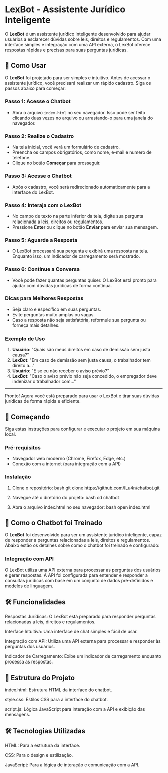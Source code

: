# LexBot - Assistente Jurídico Inteligente

O **LexBot** é um assistente jurídico inteligente desenvolvido para ajudar usuários a esclarecer dúvidas sobre leis, direitos e regulamentos. Com uma interface simples e integração com uma API externa, o LexBot oferece respostas rápidas e precisas para suas perguntas jurídicas.

## 🚀 Como Usar

O **LexBot** foi projetado para ser simples e intuitivo. Antes de acessar o assistente jurídico, você precisará realizar um rápido cadastro. Siga os passos abaixo para começar:

### **Passo 1: Acesse o Chatbot**
- Abra o arquivo `index.html` no seu navegador. Isso pode ser feito clicando duas vezes no arquivo ou arrastando-o para uma janela do navegador.

### **Passo 2: Realize o Cadastro**
- Na tela inicial, você verá um formulário de cadastro.
- Preencha os campos obrigatórios, como nome, e-mail e numero de telefone.
- Clique no botão **Começar** para prosseguir.

### **Passo 3: Acesse o Chatbot**
- Após o cadastro, você será redirecionado automaticamente para a interface do LexBot.

### **Passo 4: Interaja com o LexBot**
- No campo de texto na parte inferior da tela, digite sua pergunta relacionada a leis, direitos ou regulamentos.
- Pressione **Enter** ou clique no botão **Enviar** para enviar sua mensagem.

### **Passo 5: Aguarde a Resposta**
- O LexBot processará sua pergunta e exibirá uma resposta na tela. Enquanto isso, um indicador de carregamento será mostrado.

### **Passo 6: Continue a Conversa**
- Você pode fazer quantas perguntas quiser. O LexBot está pronto para ajudar com dúvidas jurídicas de forma contínua.

### **Dicas para Melhores Respostas**
- Seja claro e específico em suas perguntas.
- Evite perguntas muito amplas ou vagas.
- Caso a resposta não seja satisfatória, reformule sua pergunta ou forneça mais detalhes.

### **Exemplo de Uso**
1. **Usuário**: "Quais são meus direitos em caso de demissão sem justa causa?"
2. **LexBot**: "Em caso de demissão sem justa causa, o trabalhador tem direito a..."
3. **Usuário**: "E se eu não receber o aviso prévio?"
4. **LexBot**: "Caso o aviso prévio não seja concedido, o empregador deve indenizar o trabalhador com..."

---

Pronto! Agora você está preparado para usar o LexBot e tirar suas dúvidas jurídicas de forma rápida e eficiente.

## 👏 Começando

Siga estas instruções para configurar e executar o projeto em sua máquina local.

### Pré-requisitos

- Navegador web moderno (Chrome, Firefox, Edge, etc.)
- Conexão com a internet (para integração com a API)

### Instalação

1. Clone o repositório:
   bash
   git clone https://github.com/ILu4n/chatbot.git

2. Navegue até o diretório do projeto:
    bash
    cd chatbot

3. Abra o arquivo index.html no seu navegador:
    bash
    open index.html

## 🧠 Como o Chatbot foi Treinado

O **LexBot** foi desenvolvido para ser um assistente jurídico inteligente, capaz de responder a perguntas relacionadas a leis, direitos e regulamentos. Abaixo estão os detalhes sobre como o chatbot foi treinado e configurado:

### **Integração com API**
O LexBot utiliza uma API externa para processar as perguntas dos usuários e gerar respostas. A API foi configurada para entender e responder a consultas jurídicas com base em um conjunto de dados pré-definidos e modelos de linguagem.

## 🛠️ Funcionalidades
Respostas Jurídicas: O LexBot está preparado para responder perguntas relacionadas a leis, direitos e regulamentos.

Interface Intuitiva: Uma interface de chat simples e fácil de usar.

Integração com API: Utiliza uma API externa para processar e responder às perguntas dos usuários.

Indicador de Carregamento: Exibe um indicador de carregamento enquanto processa as respostas.

## 🧩 Estrutura do Projeto
index.html: Estrutura HTML da interface do chatbot.

style.css: Estilos CSS para a interface do chatbot.

script.js: Lógica JavaScript para interação com a API e exibição das mensagens.

## 🛠️ Tecnologias Utilizadas
HTML: Para a estrutura da interface.

CSS: Para o design e estilização.

JavaScript: Para a lógica de interação e comunicação com a API.